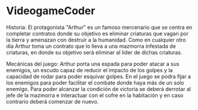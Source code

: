 # VideogameCoder

Historia: El protagonista "Arthur" es un famoso mercenario que se centra en completar contratos donde su objetivo es eliminar criaturas que vagan por la tierra y amenazan con destruir a la humanidad. Como en cualquier otro día Arthur toma un contrato que lo lleva a una mazmorra infestada de criaturas, en donde su objetivo será eliminar al lider de dichas criaturas.

Mecánicas del juego: Arthur porta una espada para poder atacar a sus enemigos, un escudo capaz de reducir el impacto de los golpes y la capacidad de rodar para poder esquivar golpes. En el juego se podra fijar a los enemigos para poder facilitar el combate donde haya más de un solo enemigo. Para poder alcanzar la condición de victoria se deberá derrotar al jefe de la mazmorra e interactuar con el cofre en la habitación y en caso contrario deberá comenzar de nuevo.
